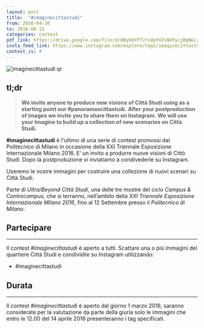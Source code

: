 ```yaml
---
layout: post
title:  "#imaginecittastudi"
from: 2016-04-30
to: 2016-06-15
categories: contest
pdf_link: https://drive.google.com/file/d/0By69YP7JrLWyVVZsNVFycjBqNGc/view?usp=sharing
insta_feed_link: https://www.instagram.com/explore/tags/imaginecittastudi
contest_is: #
---
```


![imaginecittastudi qr]({{site.baseurl}}/assets/i/beyondcittastudi_org-contest-imaginecittastudi.png)


tl;dr
---

> **We invite anyone to produce new visions of Città Studi using as a starting point our #panoramascittastudi.**
> **After your postproduction of images we invite you to share them on Instagram.**
> **We will use your Imagine to build up a collection of new scenarios on Città Studi.**


**#imaginecittastudi** è l'ultimo di una serie di contest promossi dal Politecnico di Milano in occasione della XXI Triennale Esposizione Internazionale Milano 2016. E’ un invito a produrre nuove visioni di Cittò Studi. Dopo la postproduzione vi inviatiamo a condivederle su Instagram.

Useremo le vostre immagini per costruire una collezione di nuovi scenari su Città Studi.

Parte di _Ultra/Beyond Città Studi_, una delle tre mostre del ciclo _Campus &amp; Controcampus_, che si terranno, nell’ambito della _XXI Triennale Esposizione Internazionale Milano 2016_, fino al 12 Settembre presso il _Politecnico di Milano_.

Partecipare
---
-----

Il contest _#imaginecittastudi_ è aperto a tutti. Scattare una o più immagini del quartiere Città Studi e condividile su Instagram utilizzando:

- #imaginecittastudi


Durata
---
-----

Il contest _#imaginecittastudi_ è aperto dal giorno 1 marzo 2016, saranno considerate per la valutazione da parte della giuria solo le immagini che entro le 12.00 del 14 aprile 2016 presenteranno i tag specificati.

